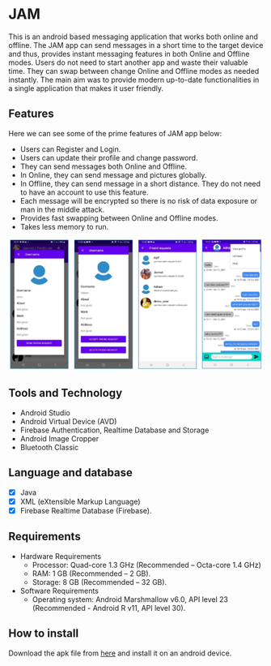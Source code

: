# JAM
This is an android based messaging application that works both online and offline. The JAM app can send messages in a short time to the target device and thus, provides instant messaging features in both Online and Offline modes. Users do not need to start another app and waste their valuable time. They can swap between change Online and Offline modes as needed instantly. The main aim was to provide modern up-to-date functionalities in a single application that makes it user friendly.

## Features
Here we can see some of the prime features of JAM app below: <br>

- Users can Register and Login.
- Users can update their profile and change password.
- They can send messages both Online and Offline.
- In Online, they can send message and pictures globally.
- In Offline, they can send message in a short distance. They do not need to have an account to use this feature.
- Each message will be encrypted so there is no risk of data exposure or man in the middle attack.
- Provides fast swapping between Online and Offline modes.
- Takes less memory to run.

![JAM](https://github.com/roypriyanka7/JAM/blob/dev/jam.png) <br>

## Tools and Technology

- Android Studio
- Android Virtual Device (AVD)
- Firebase Authentication, Realtime Database and Storage
- Android Image Cropper
- Bluetooth Classic

## Language and database

- [x] Java
- [x] XML (eXtensible Markup Language)
- [x] Firebase Realtime Database (Firebase).

## Requirements

- Hardware Requirements
  - Processor: Quad-core 1.3 GHz (Recommended – Octa-core 1.4 GHz)
  - RAM: 1 GB (Recommended – 2 GB).
  - Storage: 8 GB (Recommended – 32 GB).<br>
- Software Requirements
  - Operating system: Android Marshmallow v6.0, API level 23 (Recommended - Android R v11, API level 30).

## How to install
Download the apk file from [here](https://github.com/amritoo/JAM/releases/tag/v1.0.6) and install it on an android device.
